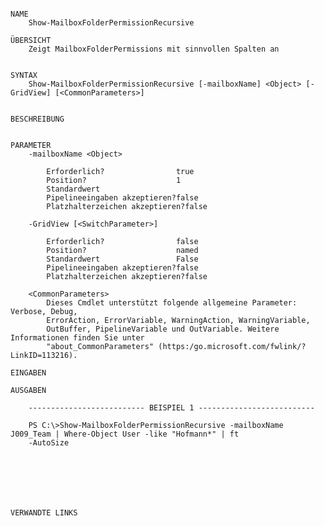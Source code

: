 ﻿```

NAME
    Show-MailboxFolderPermissionRecursive
    
ÜBERSICHT
    Zeigt MailboxFolderPermissions mit sinnvollen Spalten an
    
    
SYNTAX
    Show-MailboxFolderPermissionRecursive [-mailboxName] <Object> [-GridView] [<CommonParameters>]
    
    
BESCHREIBUNG
    

PARAMETER
    -mailboxName <Object>
        
        Erforderlich?                true
        Position?                    1
        Standardwert                 
        Pipelineeingaben akzeptieren?false
        Platzhalterzeichen akzeptieren?false
        
    -GridView [<SwitchParameter>]
        
        Erforderlich?                false
        Position?                    named
        Standardwert                 False
        Pipelineeingaben akzeptieren?false
        Platzhalterzeichen akzeptieren?false
        
    <CommonParameters>
        Dieses Cmdlet unterstützt folgende allgemeine Parameter: Verbose, Debug,
        ErrorAction, ErrorVariable, WarningAction, WarningVariable,
        OutBuffer, PipelineVariable und OutVariable. Weitere Informationen finden Sie unter 
        "about_CommonParameters" (https:/go.microsoft.com/fwlink/?LinkID=113216). 
    
EINGABEN
    
AUSGABEN
    
    -------------------------- BEISPIEL 1 --------------------------
    
    PS C:\>Show-MailboxFolderPermissionRecursive -mailboxName J009_Team | Where-Object User -like "Hofmann*" | ft 
    -AutoSize
    
    
    
    
    
    
    
VERWANDTE LINKS



```

